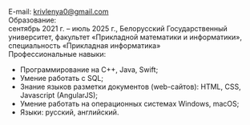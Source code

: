 E-mail: krivlenya0@gmail.com  
Образование: 	
сентябрь 2021 г. – июль 2025 г., Белорусский Государственный университет, факультет «Прикладной математики и информатики», специальность «Прикладная информатика»  
Профессиональные навыки:  
- Программирование на C++, Java, Swift;
- Умение работать с SQL;
- Знание языков разметки документов (web-сайтов): HTML, CSS, Javascript (AngularJS);
- Умение работать на операционных системах Windows, macOS;
- Языки: русский, английский. 

